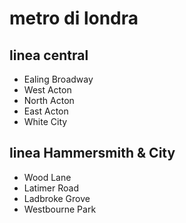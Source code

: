 # metro di londra
## linea central
- Ealing Broadway
- West Acton
- North Acton
- East Acton
- White City
## linea Hammersmith & City
- Wood Lane
- Latimer Road
- Ladbroke Grove
- Westbourne Park